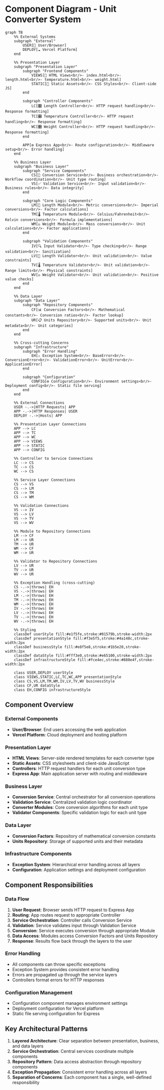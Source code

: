 # Component Diagram - Unit Converter System

```mermaid
graph TB
    %% External Systems
    subgraph "External"
        USER[🧑 User/Browser]
        DEPLOY[☁️ Vercel Platform]
    end

    %% Presentation Layer
    subgraph "Presentation Layer"
        subgraph "Frontend Components"
            VIEWS[📄 HTML Views<br/>- index.html<br/>- length.html<br/>- temperature.html<br/>- weight.html]
            STATIC[🎨 Static Assets<br/>- CSS Styles<br/>- Client-side JS]
        end
        
        subgraph "Controller Components"
            LC[🎛️ Length Controller<br/>- HTTP request handling<br/>- Response formatting]
            TC[🎛️ Temperature Controller<br/>- HTTP request handling<br/>- Response formatting]
            WC[🎛️ Weight Controller<br/>- HTTP request handling<br/>- Response formatting]
        end
        
        APP[⚙️ Express App<br/>- Route configuration<br/>- Middleware setup<br/>- Error handling]
    end

    %% Business Layer
    subgraph "Business Layer"
        subgraph "Service Components"
            CS[🔧 Conversion Service<br/>- Business orchestration<br/>- Workflow coordination<br/>- Unit type routing]
            VS[✅ Validation Service<br/>- Input validation<br/>- Business rules<br/>- Data integrity]
        end
        
        subgraph "Core Logic Components"
            LM[📏 Length Module<br/>- Metric conversions<br/>- Imperial conversions<br/>- Factor calculations]
            TM[🌡️ Temperature Module<br/>- Celsius/Fahrenheit<br/>- Kelvin conversions<br/>- Formula implementations]
            WM[⚖️ Weight Module<br/>- Mass conversions<br/>- Unit calculations<br/>- Factor applications]
        end
        
        subgraph "Validation Components"
            IV[🔍 Input Validator<br/>- Type checking<br/>- Range validation<br/>- Sanitization]
            LV[📐 Length Validator<br/>- Unit validation<br/>- Value constraints]
            TV[🌡️ Temperature Validator<br/>- Unit validation<br/>- Range limits<br/>- Physical constraints]
            WV[⚖️ Weight Validator<br/>- Unit validation<br/>- Positive value checks]
        end
    end

    %% Data Layer
    subgraph "Data Layer"
        subgraph "Repository Components"
            CF[📊 Conversion Factors<br/>- Mathematical constants<br/>- Conversion ratios<br/>- Factor lookup]
            UR[📋 Units Repository<br/>- Supported units<br/>- Unit metadata<br/>- Unit categories]
        end
    end

    %% Cross-cutting Concerns
    subgraph "Infrastructure"
        subgraph "Error Handling"
            EH[⚠️ Exception System<br/>- BaseError<br/>- ConversionError<br/>- ValidationError<br/>- UnitError<br/>- ApplicationError]
        end
        
        subgraph "Configuration"
            CONFIG[⚙️ Configuration<br/>- Environment settings<br/>- Deployment config<br/>- Static file serving]
        end
    end

    %% External Connections
    USER -.->|HTTP Requests| APP
    APP -.->|HTTP Responses| USER
    DEPLOY -.->|Hosts| APP

    %% Presentation Layer Connections
    APP --> LC
    APP --> TC
    APP --> WC
    APP --> VIEWS
    APP --> STATIC
    APP --> CONFIG

    %% Controller to Service Connections
    LC --> CS
    TC --> CS
    WC --> CS

    %% Service Layer Connections
    CS --> VS
    CS --> LM
    CS --> TM
    CS --> WM

    %% Validation Connections
    VS --> IV
    VS --> LV
    VS --> TV
    VS --> WV

    %% Module to Repository Connections
    LM --> CF
    LM --> UR
    TM --> UR
    WM --> CF
    WM --> UR

    %% Validator to Repository Connections
    LV --> UR
    TV --> UR
    WV --> UR

    %% Exception Handling (cross-cutting)
    CS -.->|throws| EH
    VS -.->|throws| EH
    LM -.->|throws| EH
    TM -.->|throws| EH
    WM -.->|throws| EH
    IV -.->|throws| EH
    LV -.->|throws| EH
    TV -.->|throws| EH
    WV -.->|throws| EH

    %% Styling
    classDef userStyle fill:#e1f5fe,stroke:#01579b,stroke-width:2px
    classDef presentationStyle fill:#f3e5f5,stroke:#4a148c,stroke-width:2px
    classDef businessStyle fill:#e8f5e8,stroke:#1b5e20,stroke-width:2px
    classDef dataStyle fill:#fff3e0,stroke:#e65100,stroke-width:2px
    classDef infrastructureStyle fill:#fce4ec,stroke:#880e4f,stroke-width:2px

    class USER,DEPLOY userStyle
    class VIEWS,STATIC,LC,TC,WC,APP presentationStyle
    class CS,VS,LM,TM,WM,IV,LV,TV,WV businessStyle
    class CF,UR dataStyle
    class EH,CONFIG infrastructureStyle
```

## Component Overview

### External Components
- **User/Browser**: End users accessing the web application
- **Vercel Platform**: Cloud deployment and hosting platform

### Presentation Layer
- **HTML Views**: Server-side rendered templates for each converter type
- **Static Assets**: CSS stylesheets and client-side JavaScript
- **Controllers**: HTTP request handlers for each unit conversion type
- **Express App**: Main application server with routing and middleware

### Business Layer
- **Conversion Service**: Central orchestrator for all conversion operations
- **Validation Service**: Centralized validation logic coordinator
- **Converter Modules**: Core conversion algorithms for each unit type
- **Validator Components**: Specific validation logic for each unit type

### Data Layer
- **Conversion Factors**: Repository of mathematical conversion constants
- **Units Repository**: Storage of supported units and their metadata

### Infrastructure Components
- **Exception System**: Hierarchical error handling across all layers
- **Configuration**: Application settings and deployment configuration

## Component Responsibilities

### Data Flow
1. **User Request**: Browser sends HTTP request to Express App
2. **Routing**: App routes request to appropriate Controller
3. **Service Orchestration**: Controller calls Conversion Service
4. **Validation**: Service validates input through Validation Service
5. **Conversion**: Service executes conversion through appropriate Module
6. **Data Access**: Modules access Conversion Factors and Units Repository
7. **Response**: Results flow back through the layers to the user

### Error Handling
- All components can throw specific exceptions
- Exception System provides consistent error handling
- Errors are propagated up through the service layers
- Controllers format errors for HTTP responses

### Configuration Management
- Configuration component manages environment settings
- Deployment configuration for Vercel platform
- Static file serving configuration for Express

## Key Architectural Patterns
1. **Layered Architecture**: Clear separation between presentation, business, and data layers
2. **Service Orchestration**: Central services coordinate multiple components
3. **Repository Pattern**: Data access abstraction through repository components
4. **Exception Propagation**: Consistent error handling across all layers
5. **Separation of Concerns**: Each component has a single, well-defined responsibility